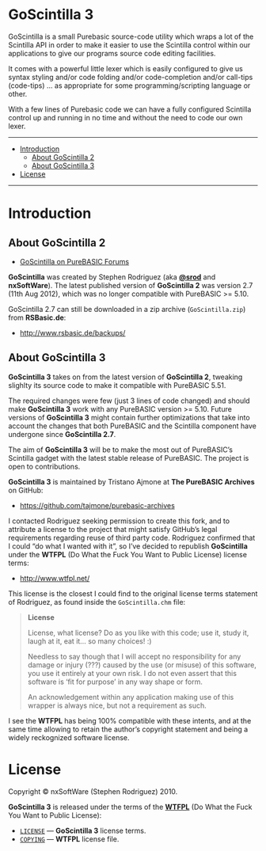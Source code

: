 GoScintilla 3
=============

GoScintilla is a small Purebasic source-code utility which wraps a lot of the Scintilla API in order to make it easier to use the Scintilla control within our applications to give our programs source code editing facilities.

It comes with a powerful little lexer which is easily configured to give us syntax styling and/or code folding and/or code-completion and/or call-tips (code-tips) … as appropriate for some programming/scripting language or other.

With a few lines of Purebasic code we can have a fully configured Scintilla control up and running in no time and without the need to code our own lexer.

------------------------------------------------------------------------

<!-- #toc -->
-   [Introduction](#introduction)
    -   [About GoScintilla 2](#about-goscintilla-2)
    -   [About GoScintilla 3](#about-goscintilla-3)
-   [License](#license)

<!-- /toc -->

------------------------------------------------------------------------

Introduction
============

About GoScintilla 2
-------------------

-   [GoScintilla on PureBASIC Forums](http://www.purebasic.fr/english/viewtopic.php?f=14&t=40088&hilit=go+scintilla)

**GoScintilla** was created by Stephen Rodriguez (aka [**@srod**](http://www.purebasic.fr/english/memberlist.php?mode=viewprofile&u=678) and **nxSoftWare**). The latest published version of **GoScintilla 2** was version 2.7 (11th Aug 2012), which was no longer compatible with PureBASIC &gt;= 5.10.

GoScintilla 2.7 can still be downloaded in a zip archive (`GoScintilla.zip`) from **RSBasic.de**:

-   <http://www.rsbasic.de/backups/>

About GoScintilla 3
-------------------

**GoScintilla 3** takes on from the latest version of **GoScintilla 2**, tweaking slighlty its source code to make it compatible with PureBASIC 5.51.

The required changes were few (just 3 lines of code changed) and should make **GoScintilla 3** work with any PureBASIC version &gt;= 5.10. Future versions of **GoScintilla 3** might contain further optimizations that take into account the changes that both PureBASIC and the Scintilla component have undergone since **GoScintilla 2.7**.

The aim of **GoScintilla 3** will be to make the most out of PureBASIC’s Scintilla gadget with the latest stable release of PureBASIC. The project is open to contributions.

**GoScintilla 3** is maintained by Tristano Ajmone at **The PureBASIC Archives** on GitHub:

-   <https://github.com/tajmone/purebasic-archives>

I contacted Rodriguez seeking permission to create this fork, and to attribute a license to the project that might satisfy GitHub’s legal requirements regarding reuse of third party code. Rodriguez confirmed that I could “do what I wanted with it”, so I’ve decided to republish **GoScintilla** under the **WTFPL** (Do What the Fuck You Want to Public License) license terms:

-   <http://www.wtfpl.net/>

This license is the closest I could find to the original license terms statement of Rodriguez, as found inside the `GoScintilla.chm` file:

> **License**
>
> License, what license? Do as you like with this code; use it, study it, laugh at it, eat it… so many choices! :)
>
> Needless to say though that I will accept no responsibility for any damage or injury (???) caused by the use (or misuse) of this software, you use it entirely at your own risk. I do not even assert that this software is ‘fit for purpose’ in any way shape or form.
>
> An acknowledgement within any application making use of this wrapper is always nice, but not a requirement as such.

I see the **WTFPL** has being 100% compatible with these intents, and at the same time allowing to retain the author’s copyright statement and being a widely reckognized software license.

License
=======

Copyright © nxSoftWare (Stephen Rodriguez) 2010.

**GoScintilla 3** is released under the terms of the [**WTFPL**](http://www.wtfpl.net/) (Do What the Fuck You Want to Public License):

-   [`LICENSE`](./LICENSE) — **GoScintilla 3** license terms.
-   [`COPYING`](./COPYING) — **WTFPL** license file.

